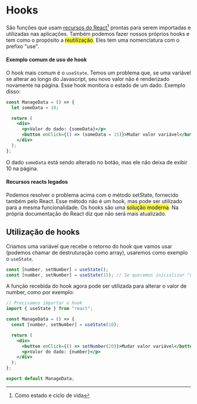 # Hooks

São funções que usam [recursos do React](#user-content-fn-1)[^1] prontas para serem importadas e utilizadas nas aplicações. Também podemos fazer nossos próprios hooks e tem como o propósito a <mark style="color:blue;">reutilização</mark>. Eles tem uma nomenclatura com o prefixo "use".

#### Exemplo comum de uso de hook

O hook mais comum é o `useState`. Temos um problema que, se uma variável se alterar ao longo do Javascript, seu novo valor não é renderizado novamente na página. Esse hook monitora o estado de um dado. Exemplo disso:

```jsx
const ManageData = () => {
  let someData = 10;

  return (
    <div>
      <p>Valor do dado: {someData}</p>
      <button onClick={() => (someData = 15)}>Mudar valor variável</button>
    </div>
  );
};
```

O dado `someData` está sendo alterado no botão, mas ele não deixa de exibir 10 na página.

#### Recursos reacts legados

Podemos resolver o problema acima com o método setState, fornecido também pelo React. Esse método não é um hook, mas pode ser utilizado para a mesma funcionalidade. Os hooks são uma <mark style="color:blue;">solução moderna</mark>. Na própria documentação do React diz que não será mais atualizado.

## Utilização de hooks

Criamos uma variável que recebe o retorno do hook que vamos usar (podemos chamar de destruturação como array), usaremos como exemplo o `useState`.

```jsx
const [number, setNumber] = useState();
const [number, setNumber] = useState(15); // Se queremos inicializar "number"
```

A função recebida do hook agora pode ser utilizada para alterar o valor de number, como por exemplo:

```jsx
// Precisamos importar o hook
import { useState } from "react";

const ManageData = () => {
  const [number, setNumber] = useState(10);

  return (
    <div>
      <button onClick={() => setNumber(20)}>Mudar valor variável</button>
      <p>Valor do dado: {number}</p>
    </div>
  );
};

export default ManageData;
```

[^1]: Como estado e ciclo de vida
